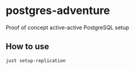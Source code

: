 # postgres-adventure
Proof of concept active-active PostgreSQL setup

## How to use

```shell
just setup-replication
```
